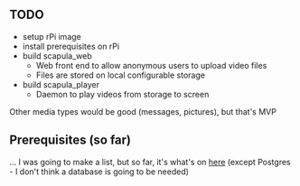 ## TODO

- setup rPi image
- install prerequisites on rPi
- build scapula_web
  - Web front end to allow anonymous users to upload video files
  - Files are stored on local configurable storage
- build scapula_player
  - Daemon to play videos from storage to screen

Other media types would be good (messages, pictures), but that's MVP

## Prerequisites (so far)

... I was going to make a list, but so far, it's what's on [here](http://www.phoenixframework.org/docs/installation) 
(except Postgres - I don't think a database is going to be needed)




